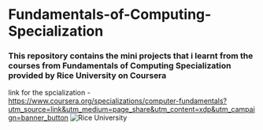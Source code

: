 # Fundamentals-of-Computing-Specialization
### This repository contains the mini projects that i learnt from the courses from Fundamentals of Computing Specialization provided by Rice University on Coursera
link for the spcialization - https://www.coursera.org/specializations/computer-fundamentals?utm_source=link&utm_medium=page_share&utm_content=xdp&utm_campaign=banner_button
![Rice University](https://www.clipartkey.com/mpngs/m/31-311440_rice-university-logo-png.png)
